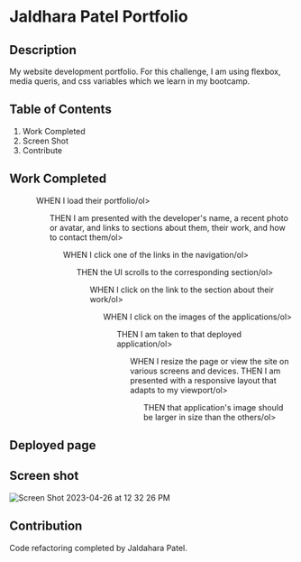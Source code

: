 # Jaldhara Patel Portfolio

## Description
My website development portfolio.
For this challenge, I am using flexbox, media queris, and css variables which we learn in my bootcamp. 

## Table of Contents
<Ol>
  <li>Work Completed</li>
  <li>Screen Shot</li>
  <li>Contribute</li>
  </ol>

## Work Completed
<ul>
  <ol>WHEN I load their portfolio/ol>
<ol>THEN I am presented with the developer's name, a recent photo or avatar, and links to sections about them, their work, and how to contact them/ol>
<ol>WHEN I click one of the links in the navigation/ol>
  <ol>THEN the UI scrolls to the corresponding section/ol>
  <ol>WHEN I click on the link to the section about their work/ol>
  <ol>WHEN I click on the images of the applications/ol>
  <ol>THEN I am taken to that deployed application/ol>
  <ol>WHEN I resize the page or view the site on various screens and devices.
THEN I am presented with a responsive layout that adapts to my viewport/ol>
<ol>THEN that application's image should be larger in size than the others/ol>
</ul>

## Deployed page


## Screen shot
![Screen Shot 2023-04-26 at 12 32 26 PM](https://user-images.githubusercontent.com/129098874/234642391-30287127-429b-487a-a74b-7fd1ea8402cf.png)

## Contribution 
Code refactoring completed by Jaldahara Patel.
